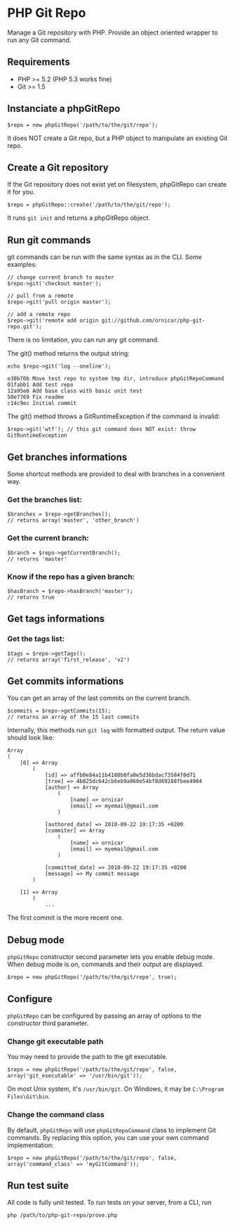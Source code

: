 # PHP Git Repo

Manage a Git repository with PHP.
Provide an object oriented wrapper to run any Git command.

## Requirements

- PHP >= 5.2 (PHP 5.3 works fine)
- Git >= 1.5

## Instanciate a phpGitRepo

    $repo = new phpGitRepo('/path/to/the/git/repo');

It does NOT create a Git repo, but a PHP object to manipulate an existing Git repo.

## Create a Git repository

If the Git repository does not exist yet on filesystem, phpGitRepo can create it for you.

    $repo = phpGitRepo::create('/path/to/the/git/repo');

It runs `git init` and returns a phpGitRepo object.

## Run git commands

git commands can be run with the same syntax as in the CLI. Some examples:

    // change current branch to master
    $repo->git('checkout master');

    // pull from a remote
    $repo->git('pull origin master');

    // add a remote repo
    $repo->git('remote add origin git://github.com/ornicar/php-git-repo.git');

There is no limitation, you can run any git command.

The git() method returns the output string:

    echo $repo->git('log --oneline');

    e30b70b Move test repo to system tmp dir, introduce phpGitRepoCommand
    01fabb1 Add test repo
    12a95e6 Add base class with basic unit test
    58e7769 Fix readme
    c14c9ec Initial commit

The git() method throws a GitRuntimeException if the command is invalid:

    $repo->git('wtf'); // this git command does NOT exist: throw GitRuntimeException

## Get branches informations

Some shortcut methods are provided to deal with branches in a convenient way.

### Get the branches list:

    $branches = $repo->getBranches();
    // returns array('master', 'other_branch')

### Get the current branch:

    $branch = $repo->getCurrentBranch();
    // returns 'master'

### Know if the repo has a given branch:

    $hasBranch = $repo->hasBranch('master');
    // returns true

## Get tags informations

### Get the tags list:

    $tags = $repo->getTags();
    // returns array('first_release', 'v2')

## Get commits informations

You can get an array of the last commits on the current branch.

    $commits = $repo->getCommits(15);
    // returns an array of the 15 last commits

Internally, this methods run `git log` with formatted output. The return value should look like:

    Array
    (
        [0] => Array
            (
                [id] => affb0e84a11b4180b0fa0e5d36bdac73584f0d71
                [tree] => 4b825dc642cb6eb9a060e54bf8d69288fbee4904
                [author] => Array
                    (
                        [name] => ornicar
                        [email] => myemail@gmail.com
                    )

                [authored_date] => 2010-09-22 19:17:35 +0200
                [commiter] => Array
                    (
                        [name] => ornicar
                        [email] => myemail@gmail.com
                    )

                [committed_date] => 2010-09-22 19:17:35 +0200
                [message] => My commit message
            )

        [1] => Array
            (
                ...

The first commit is the more recent one.

## Debug mode

`phpGitRepo` constructor second parameter lets you enable debug mode.
When debug mode is on, commands and their output are displayed.

    $repo = new phpGitRepo('/path/to/the/git/repo', true);

## Configure

`phpGitRepo` can be configured by passing an array of options to the constructor third parameter.

### Change git executable path

You may need to provide the path to the git executable.

    $repo = new phpGitRepo('/path/to/the/git/repo', false, array('git_executable' => '/usr/bin/git'));

On most Unix system, it's `/usr/bin/git`. On Windows, it may be `C:\Program Files\Git\bin`.

### Change the command class

By default, `phpGitRepo` will use `phpGitRepoCommand` class to implement Git commands.
By replacing this option, you can use your own command implementation:

    $repo = new phpGitRepo('/path/to/the/git/repo', false, array('command_class' => 'myGitCommand'));

## Run test suite

All code is fully unit tested. To run tests on your server, from a CLI, run

    php /path/to/php-git-repo/prove.php
